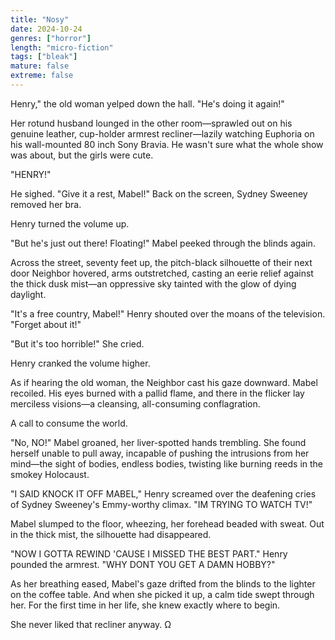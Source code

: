 ```yaml
---
title: "Nosy"
date: 2024-10-24
genres: ["horror"]
length: "micro-fiction"
tags: ["bleak"]
mature: false
extreme: false
---
```

Henry," the old woman yelped down the hall. "He's doing it again!"

Her rotund husband lounged in the other room—sprawled out on his genuine leather, cup-holder armrest recliner—lazily watching Euphoria on his wall-mounted 80 inch Sony Bravia. He wasn't sure what the whole show was about, but the girls were cute. 

"HENRY!"

He sighed. "Give it a rest, Mabel!" Back on the 
screen, Sydney Sweeney removed her bra. 

Henry turned the volume up.

"But he's just out there! Floating!" Mabel peeked through the blinds again. 

Across the street, seventy feet up, the pitch-black silhouette of their next door Neighbor hovered, arms outstretched, casting an eerie relief against the thick dusk mist—an oppressive sky tainted with the glow of dying daylight.

"It's a free country, Mabel!" Henry shouted over the moans of the television. "Forget about it!"

"But it's too horrible!" She cried.

Henry cranked the volume higher.

As if hearing the old woman, the Neighbor cast his gaze downward. Mabel recoiled. His eyes burned with a pallid flame, and there in the flicker lay merciless visions—a cleansing, all-consuming conflagration. 

A call to consume the world.

"No, NO!" Mabel groaned, her liver-spotted hands trembling. She found herself unable to pull away, incapable of pushing the intrusions from her mind—the sight of bodies, endless bodies, twisting like burning reeds in the smokey Holocaust.

"I SAID KNOCK IT OFF MABEL," Henry screamed over the deafening cries of Sydney Sweeney's Emmy-worthy climax. "IM TRYING TO WATCH TV!"

Mabel slumped to the floor, wheezing, her forehead beaded with sweat. Out in the thick mist, the silhouette had disappeared. 

"NOW I GOTTA REWIND 'CAUSE I MISSED THE BEST PART." Henry pounded the armrest. "WHY DONT YOU GET A DAMN HOBBY?"

As her breathing eased, Mabel's gaze drifted from the blinds to the lighter on the coffee table. And when she picked it up, a calm tide swept through her. For the first time in her life, she knew exactly where to begin.

She never liked that recliner anyway. Ω